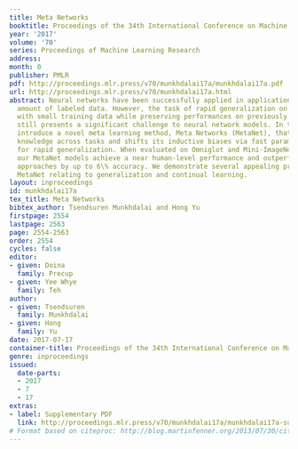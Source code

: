 ```yaml
---
title: Meta Networks
booktitle: Proceedings of the 34th International Conference on Machine Learning
year: '2017'
volume: '70'
series: Proceedings of Machine Learning Research
address: 
month: 0
publisher: PMLR
pdf: http://proceedings.mlr.press/v70/munkhdalai17a/munkhdalai17a.pdf
url: http://proceedings.mlr.press/v70/munkhdalai17a.html
abstract: Neural networks have been successfully applied in applications with a large
  amount of labeled data. However, the task of rapid generalization on new concepts
  with small training data while preserving performances on previously learned ones
  still presents a significant challenge to neural network models. In this work, we
  introduce a novel meta learning method, Meta Networks (MetaNet), that learns a meta-level
  knowledge across tasks and shifts its inductive biases via fast parameterization
  for rapid generalization. When evaluated on Omniglot and Mini-ImageNet benchmarks,
  our MetaNet models achieve a near human-level performance and outperform the baseline
  approaches by up to 6\% accuracy. We demonstrate several appealing properties of
  MetaNet relating to generalization and continual learning.
layout: inproceedings
id: munkhdalai17a
tex_title: Meta Networks
bibtex_author: Tsendsuren Munkhdalai and Hong Yu
firstpage: 2554
lastpage: 2563
page: 2554-2563
order: 2554
cycles: false
editor:
- given: Doina
  family: Precup
- given: Yee Whye
  family: Teh
author:
- given: Tsendsuren
  family: Munkhdalai
- given: Hong
  family: Yu
date: 2017-07-17
container-title: Proceedings of the 34th International Conference on Machine Learning
genre: inproceedings
issued:
  date-parts:
  - 2017
  - 7
  - 17
extras:
- label: Supplementary PDF
  link: http://proceedings.mlr.press/v70/munkhdalai17a/munkhdalai17a-supp.pdf
# Format based on citeproc: http://blog.martinfenner.org/2013/07/30/citeproc-yaml-for-bibliographies/
---
```

